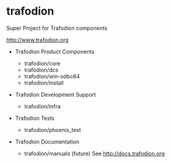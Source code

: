 trafodion
=========

Super Project for Trafodion components

http://www.trafodion.org

- Trafodion Product Components
  * trafodion/core
  * trafodion/dcs
  * trafodion/win-odbc64
  * trafodion/install

- Trafodion Development Support

  * trafodion/infra

- Trafodion Tests
  * trafodion/phoenix_test

- Trafodion Documentation
  * trafodion/manuals (future) See http://docs.trafodion.org

